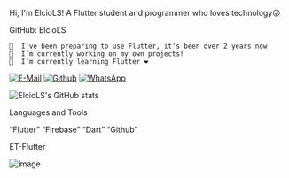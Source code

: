 Hi, 
I'm ElcioLS!
A Flutter student and programmer who loves technology😜

GitHub: ElcioLS

    🗿  I've been preparing to use Flutter, it's been over 2 years now                                      
    🔭  I’m currently working on my own projects!
    🌱  I’m currently learning Flutter ❤️

[![E-Mail](https://img.shields.io/badge/Gmail-D14836?style=for-the-badge&logo=gmail&logoColor=white)](https://gmail.com/etflutter@gmail.com) [![Github](	https://img.shields.io/badge/GitHub-100000?style=for-the-badge&logo=github&logoColor=white)](https://github.com/ElcioLS) 
[![WhatsApp](https://img.shields.io/badge/WhatsApp-25D366?style=for-the-badge&logo=whatsapp&logoColor=white)](https://wa.me/5511914327845)

![ElcioLS's GitHub stats](https://github-readme-stats.vercel.app/api?username=ElcioLS&show_icons=true&theme=radical)

Languages and Tools

“Flutter” “Firebase” “Dart” “Github”

ET-Flutter


![image](https://user-images.githubusercontent.com/89614792/184272539-ff206fb0-7f25-47ef-a6c9-fe5ecef3eaee.png)
